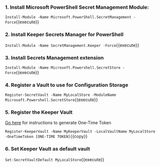 
### 1. Install Microsoft PowerShell Secret Management Module:

`Install-Module -Name Microsoft.PowerShell.SecretManagement -Force`{{execute}}

### 2. Install Keeper Secrets Manager for PowerShell
`Install-Module -Name SecretManagement.Keeper -Force`{{execute}}

### 3. Install Secrets Management extension

`Install-Module -Name Microsoft.Powershell.SecretStore -Force`{{execute}}

### 4. Register a Vault to use for Configuration Storage

`Register-SecretVault -Name MyLocalStore -ModuleName Microsoft.Powershell.SecretStore`{{execute}}

### 5. Register the Keeper Vault

[Go here](generate-one-time-token.html) for instructions to generate One-Time Token

`Register-KeeperVault -Name MyKeeperVault -LocalVaultName MyLocalStore -OneTimeToken [ONE-TIME TOKEN]`{{copy}}

### 6. Set Keeper Vault as default vault

`Set-SecretVaultDefault MyLocalStore`{{execute}}